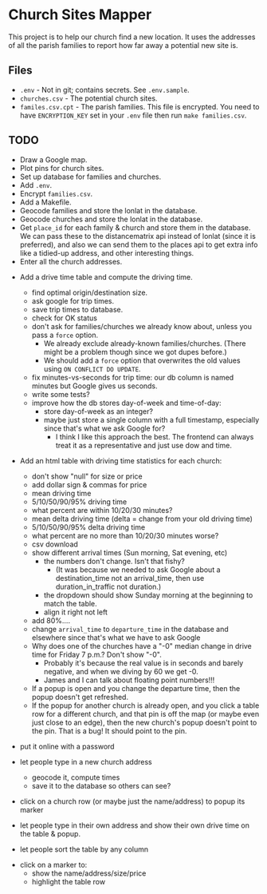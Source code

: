 Church Sites Mapper
===================

This project is to help our church find a new location. It uses the addresses of all the parish families to report how far away a potential new site is.


Files
-----

- `.env` - Not in git; contains secrets. See `.env.sample`.
- `churches.csv` - The potential church sites.
- `familes.csv.cpt` - The parish families. This file is encrypted. You need to have `ENCRYPTION_KEY` set in your `.env` file then run `make families.csv`.


TODO
----

+ Draw a Google map.
+ Plot pins for church sites.
+ Set up database for families and churches.
+ Add `.env`.
+ Encrypt `families.csv`.
+ Add a Makefile.
+ Geocode families and store the lonlat in the database.
+ Geocode churches and store the lonlat in the database.
+ Get `place_id` for each family & church and store them in the database.
  We can pass these to the distancematrix api instead of lonlat (since it is preferred),
  and also we can send them to the places api to get extra info like a tidied-up address, and other interesting things.
+ Enter all the church addresses.
- Add a drive time table and compute the driving time.
  + find optimal origin/destination size.
  + ask google for trip times.
  + save trip times to database.
  - check for OK status
  - don't ask for families/churches we already know about, unless you pass a `force` option.
    - We already exclude already-known families/churches. (There might be a problem though since we got dupes before.)
    - We should add a `force` option that overwrites the old values using `ON CONFLICT DO UPDATE`.
  + fix minutes-vs-seconds for trip time: our db column is named minutes but Google gives us seconds.
  - write some tests?
  + improve how the db stores day-of-week and time-of-day:
    + store day-of-week as an integer?
    + maybe just store a single column with a full timestamp, especially since that's what we ask Google for?
      + I think I like this approach the best. The frontend can always treat it as a representative and just use dow and time.
- Add an html table with driving time statistics for each church:
  + don't show "null" for size or price
  + add dollar sign & commas for price
  + mean driving time
  + 5/10/50/90/95% driving time
  - what percent are within 10/20/30 minutes?
  + mean delta driving time (delta = change from your old driving time)
  + 5/10/50/90/95% delta driving time
  - what percent are no more than 10/20/30 minutes worse?
  - csv download
  - show different arrival times (Sun morning, Sat evening, etc)
    + the numbers don't change. Isn't that fishy?
      + (It was because we needed to ask Google about a destination_time not an arrival_time, then use duration_in_traffic not duration.)
    + the dropdown should show Sunday morning at the beginning to match the table.
    + align it right not left
  - add 80%....
  + change `arrival_time` to `departure_time` in the database and elsewhere since that's what we have to ask Google
  + Why does one of the churches have a "-0" median change in drive time for Friday 7 p.m.? Don't show "-0".
    + Probably it's because the real value is in seconds and barely negative, and when we diving by 60 we get -0.
    + James and I can talk about floating point numbers!!!
  + If a popup is open and you change the departure time, then the popup doesn't get refreshed.
  - If the popup for another church is already open, and you click a table row for a different church,
    and that pin is off the map (or maybe even just close to an edge),
    then the new church's popup doesn't point to the pin. That is a bug! It should point to the pin.
    
- put it online with a password
- let people type in a new church address
  - geocode it, compute times
  - save it to the database so others can see?
- click on a church row (or maybe just the name/address) to popup its marker
- let people type in their own address and show their own drive time on the table & popup.
- let people sort the table by any column
+ click on a marker to:
  + show the name/address/size/price
  + highlight the table row
